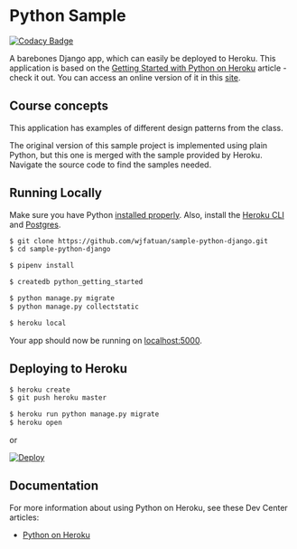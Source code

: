 # Python Sample

[![Codacy Badge](https://api.codacy.com/project/badge/Grade/65d216e1600e4566a3fda6d6ad5c3464)](https://app.codacy.com/app/wilson.forero/sample-python-django?utm_source=github.com&utm_medium=referral&utm_content=wjfatuan/sample-python-django&utm_campaign=Badge_Grade_Dashboard)

A barebones Django app, which can easily be deployed to Heroku. This application is based on  the [Getting Started with Python on Heroku](https://devcenter.heroku.com/articles/getting-started-with-python) article - check it out. You can access an online version of it in this [site](https://stark-retreat-94725.herokuapp.com/).

## Course concepts

This application has examples of different design patterns from the class.

The original version of this sample project is implemented using plain Python, but this one is merged with the sample provided by Heroku. Navigate the source code to find the samples needed. 

## Running Locally

Make sure you have Python [installed properly](http://install.python-guide.org). Also, install the [Heroku CLI](https://devcenter.heroku.com/articles/heroku-cli) and [Postgres](https://devcenter.heroku.com/articles/heroku-postgresql#local-setup).

```sh
$ git clone https://github.com/wjfatuan/sample-python-django.git
$ cd sample-python-django

$ pipenv install

$ createdb python_getting_started

$ python manage.py migrate
$ python manage.py collectstatic

$ heroku local
```

Your app should now be running on [localhost:5000](http://localhost:5000/).

## Deploying to Heroku

```sh
$ heroku create
$ git push heroku master

$ heroku run python manage.py migrate
$ heroku open
```
or

[![Deploy](https://www.herokucdn.com/deploy/button.svg)](https://heroku.com/deploy)

## Documentation

For more information about using Python on Heroku, see these Dev Center articles:

-  [Python on Heroku](https://devcenter.heroku.com/categories/python)
